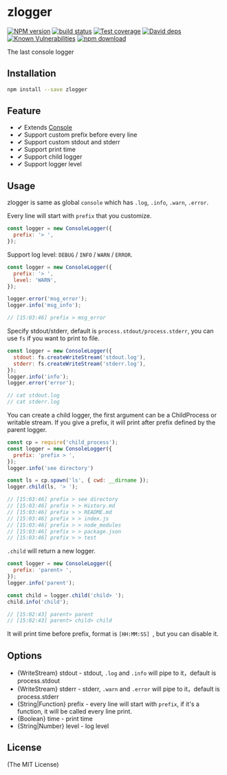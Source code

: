# zlogger

[![NPM version][npm-image]][npm-url]
[![build status][travis-image]][travis-url]
[![Test coverage][codecov-image]][codecov-url]
[![David deps][david-image]][david-url]
[![Known Vulnerabilities][snyk-image]][snyk-url]
[![npm download][download-image]][download-url]

[npm-image]: https://img.shields.io/npm/v/zlogger.svg?style=flat-square
[npm-url]: https://npmjs.org/package/zlogger
[travis-image]: https://img.shields.io/travis/node-modules/zlogger.svg?style=flat-square
[travis-url]: https://travis-ci.org/node-modules/zlogger
[codecov-image]: https://codecov.io/gh/node-modules/zlogger/branch/master/graph/badge.svg
[codecov-url]: https://codecov.io/gh/node-modules/zlogger
[david-image]: https://img.shields.io/david/node-modules/zlogger.svg?style=flat-square
[david-url]: https://david-dm.org/node-modules/zlogger
[snyk-image]: https://snyk.io/test/npm/zlogger/badge.svg?style=flat-square
[snyk-url]: https://snyk.io/test/npm/zlogger
[download-image]: https://img.shields.io/npm/dm/zlogger.svg?style=flat-square
[download-url]: https://npmjs.org/package/zlogger

The last console logger

## Installation

```bash
npm install --save zlogger
```

## Feature

- ✔︎ Extends [Console](https://nodejs.org/api/console.html#console_new_console_stdout_stderr)
- ✔︎ Support custom prefix before every line
- ✔︎ Support custom stdout and stderr
- ✔︎ Support print time
- ✔︎ Support child logger
- ✔︎ Support logger level

## Usage

zlogger is same as global `console` which has `.log`, `.info`, `.warn`, `.error`.

Every line will start with `prefix` that you customize.

```js
const logger = new ConsoleLogger({
  prefix: '> ',
});
```

Support log level: `DEBUG` / `INFO` / `WARN` / `ERROR`.

```js
const logger = new ConsoleLogger({
  prefix: '> ',
  level: 'WARN',
});

logger.error('msg_error');
logger.info('msg_info');

// [15:03:46] prefix > msg_error
```


Specify stdout/stderr, default is `process.stdout/process.stderr`, you can use `fs` if you want to print to file.

```js
const logger = new ConsoleLogger({
  stdout: fs.createWriteStream('stdout.log'),
  stderr: fs.createWriteStream('stderr.log'),
});
logger.info('info');
logger.error('error');

// cat stdout.log
// cat stderr.log
```

You can create a child logger, the first argument can be a ChildProcess or writable stream. If you give a prefix, it will print after prefix defined by the parent logger.

```js
const cp = require('child_process');
const logger = new ConsoleLogger({
  prefix: 'prefix > ',
});
logger.info('see directory')

const ls = cp.spawn('ls', { cwd: __dirname });
logger.child(ls, '> ');

// [15:03:46] prefix > see directory
// [15:03:46] prefix > > History.md
// [15:03:46] prefix > > README.md
// [15:03:46] prefix > > index.js
// [15:03:46] prefix > > node_modules
// [15:03:46] prefix > > package.json
// [15:03:46] prefix > > test
```

`.child` will return a new logger.

```js
const logger = new ConsoleLogger({
  prefix: 'parent> ',
});
logger.info('parent');

const child = logger.child('child> ');
child.info('child');

// [15:02:43] parent> parent
// [15:02:43] parent> child> child
```

It will print time before prefix, format is `[HH:MM:SS] `, but you can disable it.

## Options

- {WriteStream} stdout - stdout, `.log` and `.info` will pipe to it，default is process.stdout
- {WriteStream} stderr - stderr, `.warn` and `.error` will pipe to it，default is process.stderr
- {String|Function} prefix - every line will start with `prefix`, if it's a function, it will be called every line print.
- {Boolean} time - print time
- {String|Number} level - log level

## License

(The MIT License)

